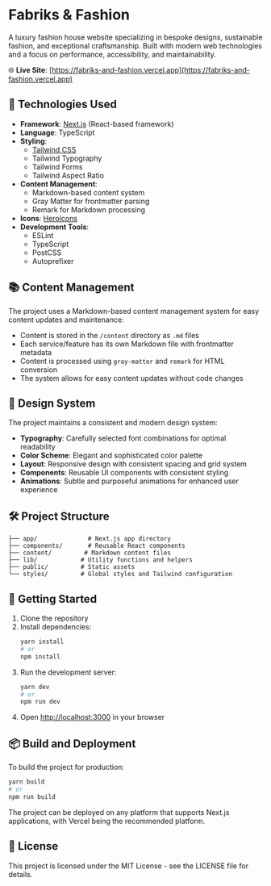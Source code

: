 # Fabriks & Fashion

A luxury fashion house website specializing in bespoke designs, sustainable fashion, and exceptional craftsmanship. Built with modern web technologies and a focus on performance, accessibility, and maintainability.

🌐 **Live Site**: [https://fabriks-and-fashion.vercel.app](https://fabriks-and-fashion.vercel.app)

## 🚀 Technologies Used

- **Framework**: [Next.js](https://nextjs.org/) (React-based framework)
- **Language**: TypeScript
- **Styling**:
  - [Tailwind CSS](https://tailwindcss.com/)
  - Tailwind Typography
  - Tailwind Forms
  - Tailwind Aspect Ratio
- **Content Management**:
  - Markdown-based content system
  - Gray Matter for frontmatter parsing
  - Remark for Markdown processing
- **Icons**: [Heroicons](https://heroicons.com/)
- **Development Tools**:
  - ESLint
  - TypeScript
  - PostCSS
  - Autoprefixer

## 📚 Content Management

The project uses a Markdown-based content management system for easy content updates and maintenance:

- Content is stored in the `/content` directory as `.md` files
- Each service/feature has its own Markdown file with frontmatter metadata
- Content is processed using `gray-matter` and `remark` for HTML conversion
- The system allows for easy content updates without code changes

## 🎨 Design System

The project maintains a consistent and modern design system:

- **Typography**: Carefully selected font combinations for optimal readability
- **Color Scheme**: Elegant and sophisticated color palette
- **Layout**: Responsive design with consistent spacing and grid system
- **Components**: Reusable UI components with consistent styling
- **Animations**: Subtle and purposeful animations for enhanced user experience

## 🛠️ Project Structure

```
├── app/              # Next.js app directory
├── components/       # Reusable React components
├── content/         # Markdown content files
├── lib/            # Utility functions and helpers
├── public/         # Static assets
└── styles/         # Global styles and Tailwind configuration
```

## 🚀 Getting Started

1. Clone the repository
2. Install dependencies:
   ```bash
   yarn install
   # or
   npm install
   ```
3. Run the development server:
   ```bash
   yarn dev
   # or
   npm run dev
   ```
4. Open [http://localhost:3000](http://localhost:3000) in your browser

## 📦 Build and Deployment

To build the project for production:

```bash
yarn build
# or
npm run build
```

The project can be deployed on any platform that supports Next.js applications, with Vercel being the recommended platform.

## 📝 License

This project is licensed under the MIT License - see the LICENSE file for details.
